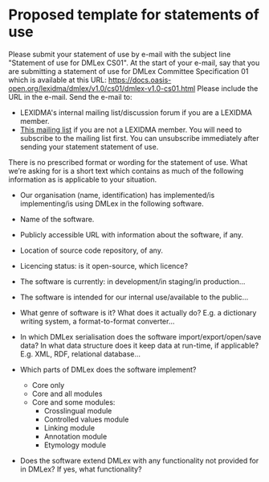 # Proposed template for statements of use

Please submit your statement of use by e-mail with the subject line "Statement of use for DMLex CS01". At the start of your e-mail, say that you are submitting a statement of use for DMLex Committee Specification 01 which is available at this URL: https://docs.oasis-open.org/lexidma/dmlex/v1.0/cs01/dmlex-v1.0-cs01.html Please include the URL in the e-mail. Send the e-mail to:

- LEXIDMA's internal mailing list/discussion forum if you are a LEXIDMA member.
- [This mailing list](https://groups.google.com/u/1/a/oasis-open.org/g/technical-committee-comments) if you are not a LEXIDMA member. You will need to subscribe to the mailing list first. You can unsubscribe immediately after sending your statement statement of use.  

There is no prescribed format or wording for the statement of use. What we’re asking for is a short text which contains as much of the following information as is applicable to your situation.

- Our organisation (name, identification) has implemented/is implementing/is using DMLex in the following software.

- Name of the software.

- Publicly accessible URL with information about the software, if any.

- Location of source code repository, of any.

- Licencing status: is it open-source, which licence?

- The software is currently: in development/in staging/in production...

- The software is intended for our internal use/available to the public...

- What genre of software is it? What does it actually do? E.g. a dictionary writing system, a format-to-format converter...

- In which DMLex serialisation does the software import/export/open/save data? In what data structure does it keep data at run-time, if applicable? E.g. XML, RDF, relational database...

- Which parts of DMLex does the software implement?
  - Core only
  - Core and all modules
  - Core and some modules:
      - Crosslingual module
      - Controlled values module
      - Linking module
      - Annotation module
      - Etymology module

- Does the software extend DMLex with any functionality not provided for in DMLex? If yes, what functionality?
